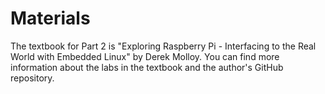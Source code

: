 # Materials
The textbook for Part 2 is "Exploring Raspberry Pi - Interfacing to the Real World with Embedded Linux" by Derek Molloy. You can find more information about the labs in the textbook and the author's GitHub repository.
